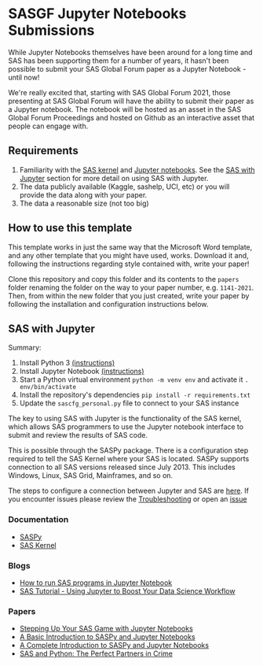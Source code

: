 # SASGF Jupyter Notebooks Submissions

While Jupyter Notebooks themselves have been around for a long time and SAS has been supporting them for a number of years, it hasn't been possible to submit your SAS Global Forum paper as a Jupyter Notebook - until now!

We're really excited that, starting with SAS Global Forum 2021, those presenting at SAS Global Forum will have the ability to submit their paper as a Jupyter notebook. The notebook will be hosted as an asset in the SAS Global Forum Proceedings and hosted on Github as an interactive asset that people can engage with.

## Requirements

1. Familiarity with the [SAS kernel](https://github.com/sassoftware/sas_kernel) and [Jupyter notebooks](https://jupyter.org/). See the [SAS with Jupyter](##SAS-with-Jupyter) section for more detail on using SAS with Jupyter.
1. The data publicly available (Kaggle, sashelp, UCI, etc) or you will provide the data along with your paper.
1. The data a reasonable size (not too big)

## How to use this template

This template works in just the same way that the Microsoft Word template, and any other template that you might have used, works. Download it and, following the instructions regarding style contained with, write your paper!

Clone this repository and copy this folder and its contents to the `papers` folder renaming the folder on the way to your paper number, e.g. `1141-2021`. Then, from within the new folder that you just created, write your paper by following the installation and configuration instructions below.

## SAS with Jupyter

Summary:

1. Install Python 3 [(instructions)](https://www.python.org/downloads/)
2. Install Jupyter Notebook [(instructions)](https://jupyter.org/install.html)
3. Start a Python virtual environment `python -m venv env` and activate it `. env/bin/activate`
3. Install the repository's dependencies `pip install -r requirements.txt`
4. Update the `sascfg_personal.py` file to connect to your SAS instance

The key to using SAS with Jupyter is the functionality of the SAS kernel, which allows SAS programmers to use the Jupyter notebook interface to submit and review the results of SAS code.

This is possible through the SASPy package. There is a configuration step required to tell the SAS Kernel where your SAS is located. SASPy supports connection to all SAS versions released since July 2013. This includes Windows, Linux, SAS Grid, Mainframes, and so on.

The steps to configure a connection between Jupyter and SAS are [here](https://sassoftware.github.io/saspy/install.html#configuration). If you encounter issues please review the [Troubleshooting](https://sassoftware.github.io/saspy/troubleshooting.html) or open an [issue](https://github.com/sassoftware/saspy/issues)

### Documentation

* [SASPy](https://sassoftware.github.io/saspy/)
* [SAS Kernel](https://sassoftware.github.io/sas_kernel/)

### Blogs

* [How to run SAS programs in Jupyter Notebook](https://blogs.sas.com/content/sasdummy/2016/04/24/how-to-run-sas-programs-in-jupyter-notebook/)
* [SAS Tutorial - Using Jupyter to Boost Your Data Science Workflow](https://www.youtube.com/watch?v=mVGJWn9IPcc&list=PLVV6eZFA22Qwahw8r9nilFm1VskGuG0Vf)

### Papers

* [Stepping Up Your SAS Game with Jupyter Notebooks](https://www.sas.com/content/dam/SAS/support/en/sas-global-forum-proceedings/2019/3262-2019.pdf)
* [A Basic Introduction to SASPy and Jupyter Notebooks](https://support.sas.com/content/dam/SAS/support/en/sas-global-forum-proceedings/2018/2822-2018.pdf)
* [A Complete Introduction to SASPy and Jupyter Notebooks](https://www.sas.com/content/dam/SAS/support/en/sas-global-forum-proceedings/2019/3238-2019.pdf)
* [SAS and Python: The Perfect Partners in Crime](https://amadeus.co.uk/assets/White-Papers/SAS-and-Python-The-Perfect-Partners-in-Crime.pdf)
